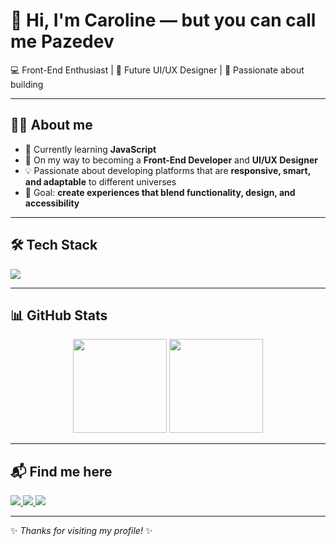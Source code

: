 # 👋 Hi, I'm Caroline — but you can call me **Pazedev**  

💻 Front-End Enthusiast | 🎨 Future UI/UX Designer | 🚀 Passionate about building  

---

## 🧑‍💻 About me
- 🔭 Currently learning **JavaScript**  
- 🌱 On my way to becoming a **Front-End Developer** and **UI/UX Designer**  
- 💡 Passionate about developing platforms that are **responsive, smart, and adaptable** to different universes  
- 🎯 Goal: **create experiences that blend functionality, design, and accessibility**  

---

## 🛠️ Tech Stack  
<p align="left">
  <img src="https://skillicons.dev/icons?i=css,js,react,python,git,github,figma" />
</p>

---

## 📊 GitHub Stats
<p align="center">
  <img src="https://github-readme-stats.vercel.app/api?username=pazedev&show_icons=true&theme=radical" height="150"/>
  <img src="https://github-readme-stats.vercel.app/api/top-langs/?username=pazedev&layout=compact&theme=radical" height="150"/>
</p>

---

## 📬 Find me here
<p align="left">
  <a href="https://linkedin.com/in/carolinedpp" target="_blank">
    <img src="https://img.shields.io/badge/LinkedIn-0A66C2?style=for-the-badge&logo=linkedin&logoColor=white"/>
  </a>
  <a href="mailto:pazedev@gmail.com">
    <img src="https://img.shields.io/badge/Email-D14836?style=for-the-badge&logo=gmail&logoColor=white"/>
  </a>
  <a href="https://www.behance.net/pazedev" target="_blank">
    <img src="https://img.shields.io/badge/Portfolio-000000?style=for-the-badge&logo=About.me&logoColor=white"/>
  </a>
</p>

---

✨ _Thanks for visiting my profile!_ ✨

